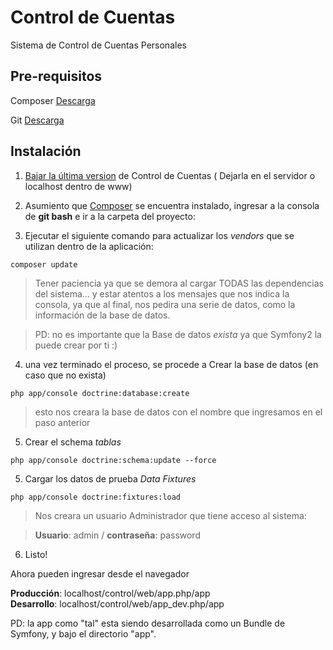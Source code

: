 Control de Cuentas
========================

Sistema de Control de Cuentas Personales


Pre-requisitos
--------------
Composer [Descarga](https://getcomposer.org/download/)

Git [Descarga](http://git-scm.com/downloads)


Instalación
---------------

1. [Bajar la última version](https://github.com/HenuXmail/ControlCuentas/archive/master.zip) de Control de Cuentas ( Dejarla en el servidor o localhost dentro de www)

2. Asumiento que [Composer](https://getcomposer.org/) se encuentra instalado, ingresar a la consola de **git bash** e ir a la carpeta del proyecto:

3. Ejecutar el siguiente comando para actualizar los _vendors_ que se utilizan dentro de la aplicación:
~~~
composer update
~~~
   
>Tener paciencia ya que se demora al cargar TODAS las dependencias del sistema... y estar atentos a los mensajes que nos indica la consola, ya que al final, nos pedira una serie de datos, como la información de la base de datos.
   
>PD: no es importante que la Base de datos _exista_ ya que Symfony2 la puede crear por ti :)

4) una vez terminado el proceso, se procede a Crear la base de datos (en caso que no exista)
~~~
php app/console doctrine:database:create
~~~
>esto nos creara la base de datos con el nombre que ingresamos en el paso anterior

5) Crear el schema _tablas_
~~~
php app/console doctrine:schema:update --force
~~~ 
5) Cargar los datos de prueba _Data Fixtures_
~~~
php app/console doctrine:fixtures:load
~~~ 
> Nos creara un usuario Administrador que tiene acceso al sistema:

> __Usuario__: admin / __contraseña__: password

6) Listo!

Ahora pueden ingresar desde el navegador

__Producción__: localhost/control/web/app.php/app   
__Desarrollo__: localhost/control/web/app_dev.php/app



PD: la app como "tal" esta siendo desarrollada como un Bundle de Symfony, y bajo el directorio "app".
   